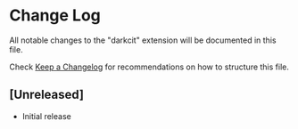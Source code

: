 # Change Log

All notable changes to the "darkcit" extension will be documented in this file.

Check [Keep a Changelog](http://keepachangelog.com/) for recommendations on how to structure this file.

## [Unreleased]

- Initial release
